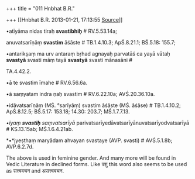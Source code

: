 +++
title = "011 Hnbhat B.R."

+++
[[Hnbhat B.R.	2013-01-21, 17:13:55 [Source](https://groups.google.com/g/bvparishat/c/ltyntSCpPK4)]]



•atīyāma nidas tiraḥ **svastibhiḥ** # RV.5.53.14a;  

anuvatsarīṇāṃ **svastim** āśāste # TB.1.4.10.3; ApŚ.8.21.1; BŚ.5.18: 155.7;  

•antarikṣaṃ ma urv antaraṃ bṛhad agnayaḥ parvatāś ca yayā vātaḥ **svastyā** svasti māṃ tayā **svastyā** svasti mānasāni #

TA.4.42.2.

•ā te svastim īmahe # RV.6.56.6a.  

•ā saṃyatam indra ṇaḥ svastim # RV.6.22.10a; AVŚ.20.36.10a.  

•idāvatsarīṇāṃ (MŚ. °sarīyāṃ) svastim āśāste (MŚ. āśāse) # TB.1.4.10.2; ApŚ.8.12.5; BŚ.5.17: 153.18; 14.30: 203.7; MŚ.1.7.7.13.

*•iyaṃ **svastiḥ** saṃvatsarīyā* parivatsarīyedāvatsarīyānuvatsarīyodvatsarīyā # KS.13.15ab; MŚ.1.6.4.21ab.  

*•*jyeṣṭhaṃ maryādam ahvayan svastaye (AVP. svasti) # AVŚ.5.1.8b; AVP.6.2.7d.  

  

  

The above is used in feminine gender. And many more will be found in Vedic Literature in declined forms. Like पशु this word also seems to be used as सत्त्ववचन and असत्त्ववचन.

  

  

  

  

  

  

